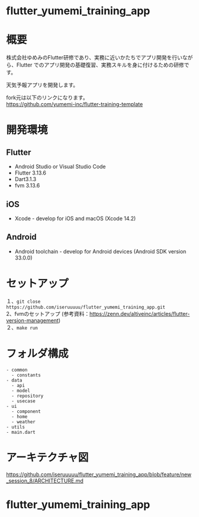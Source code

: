 # flutter_yumemi_training_app

# 概要
株式会社ゆめみのFlutter研修であり、実務に近いかたちでアプリ開発を行いながら、Flutter でのアプリ開発の基礎復習、実務スキルを身に付けるための研修です。  

天気予報アプリを開発します。

fork元は以下のリンクになります。  
https://github.com/yumemi-inc/flutter-training-template

# 開発環境
## Flutter
- Android Studio or Visual Studio Code
- Flutter 3.13.6
- Dart3.1.3
- fvm 3.13.6

## iOS
- Xcode - develop for iOS and macOS (Xcode 14.2)

## Android
- Android toolchain - develop for Android devices (Android SDK version 33.0.0)

# セットアップ

１、`git close https://github.com/iseruuuuu/flutter_yumemi_training_app.git`  
2、fvmのセットアップ (参考資料：https://zenn.dev/altiveinc/articles/flutter-version-management)  
２、`make run`  

# フォルダ構成

```
- common
  - constants
- data
  - api
  - model
  - repository
  - usecase
- ui
  - component
  - home
  - weather
- utils
- main.dart

```


# アーキテクチャ図

https://github.com/iseruuuuu/flutter_yumemi_training_app/blob/feature/new_session_8/ARCHITECTURE.md

# flutter_yumemi_training_app
